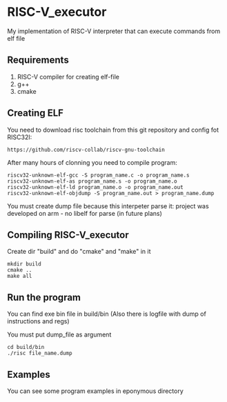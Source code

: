 # RISC-V_executor
My implementation of RISC-V interpreter that can execute commands from elf file

## Requirements
  1. RISC-V compiler for creating elf-file
  2. g++
  3. cmake
  
 ## Creating ELF
  You need to download risc toolchain from this git repository and config fot RISC32I:
```
https://github.com/riscv-collab/riscv-gnu-toolchain
``` 

After many hours of clonning you need to compile program:
```
riscv32-unknown-elf-gcc -S program_name.c -o program_name.s
riscv32-unknown-elf-as program_name.s -o program_name.o
riscv32-unknown-elf-ld program_name.o -o program_name.out
riscv32-unknown-elf-objdump -S program_name.out > program_name.dump
```
You must create dump file because this interpeter parse it: project was developed on arm - no libelf for parse (in future plans)

## Compiling RISC-V_executor

Create dir "build" and do "cmake" and "make" in it 
```
mkdir build
cmake ..
make all
```
## Run the program

You can find exe bin file in build/bin
(Also there is logfile with dump of instructions and regs)

You must put dump_file as argument

```
cd build/bin
./risc file_name.dump
```

## Examples 
You can see some program examples in eponymous directory
